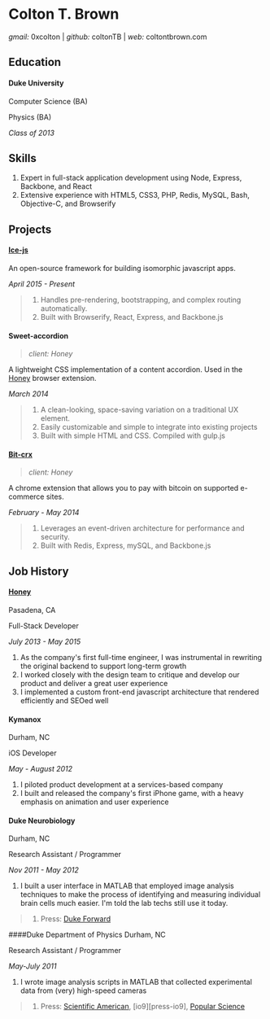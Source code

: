 # Colton T. Brown
*gmail:* 0xcolton | 
*github:* coltonTB | 
*web:* coltontbrown.com


## Education

#### Duke University

Computer Science (BA)

Physics (BA)

*Class of 2013*


## Skills

1. Expert in full-stack application development using Node, Express, Backbone, and React
1. Extensive experience with HTML5, CSS3, PHP, Redis, MySQL, Bash, Objective-C, and Browserify


## Projects

#### [Ice-js](https://github.com/coltonTB/ice-js)
An open-source framework for building isomorphic javascript apps. 

*April 2015 - Present*

> 1. Handles pre-rendering, bootstrapping, and complex routing automatically. 
> 1. Built with Browserify, React, Express, and Backbone.js


#### Sweet-accordion
> *client: Honey*

A lightweight CSS implementation of a content accordion. Used in the [Honey][honey-chstore] browser extension.

*March 2014*

> 1. A clean-looking, space-saving variation on a traditional UX element.
> 1. Easily customizable and simple to integrate into existing projects
> 1. Built with simple HTML and CSS. Compiled with gulp.js


#### [Bit-crx](https://github.com/coltonTB/bit-crx)
> *client: Honey*

A chrome extension that allows you to pay with bitcoin on supported e-commerce sites.

*February - May 2014*

> 1. Leverages an event-driven architecture for performance and security. 
> 1. Built with Redis, Express, mySQL, and Backbone.js


## Job History

#### [Honey][honey-home]
Pasadena, CA

Full-Stack Developer

*July 2013 - May 2015*

1. As the company's first full-time engineer, I was instrumental in rewriting the original backend to support long-term growth
1. I worked closely with the design team to critique and develop our product and deliver a great user experience
1. I implemented a custom front-end javascript architecture that rendered efficiently and SEOed well


#### Kymanox
Durham, NC

iOS Developer

*May - August 2012*

1. I piloted product development at a services-based company
1. I built and released the company's first iPhone game, with a heavy emphasis on animation and user experience


#### Duke Neurobiology
Durham, NC

Research Assistant / Programmer

*Nov 2011 - May 2012*

1. I built a user interface in MATLAB that employed image analysis techniques to make the process of identifying and measuring individual brain cells much easier. I'm told the lab techs still use it today.

> 1. Press: [Duke Forward][press-dukefwd]


####Duke Department of Physics
Durham, NC 

Research Assistant / Programmer

*May-July 2011*

1. I wrote image analysis scripts in MATLAB that collected experimental data from (very) high-speed cameras

> 1. Press: [Scientific American][press-sciam], [io9][press-io9], [Popular Science][press-popsci]


[honey-home]: http://joinhoney.com
[honey-chstore]: https://chrome.google.com/webstore/detail/honey/bmnlcjabgnpnenekpadlanbbkooimhnj?hl=en-US
[press-dukefwd]: http://dukeforward.duke.edu/news/duke-neurobiologist-richard-mooney-reveals-some-surprising-parallels-betwee
[press-sciam]: http://www.scientificamerican.com/podcast/episode/granular-materials-could-thwart-missiles/
[press-io0]: http://io9.com/new-missile-study-reveals-a-terrible-setback-in-fight-a-1697060546
[press-popsci]: http://www.popsci.com/physics-proves-grainy-soil-good-stopping-missiles?dom=tw&src=SOC
